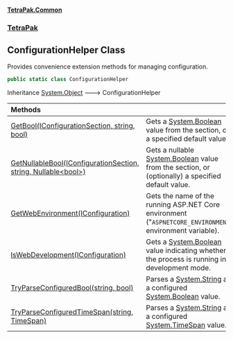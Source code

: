 #### [TetraPak.Common](index.md 'index')
### [TetraPak](TetraPak.md 'TetraPak')
## ConfigurationHelper Class
Provides convenience extension methods for managing configuration.   
```csharp
public static class ConfigurationHelper
```

Inheritance [System.Object](https://docs.microsoft.com/en-us/dotnet/api/System.Object 'System.Object') &#129106; ConfigurationHelper  

| Methods | |
| :--- | :--- |
| [GetBool(IConfigurationSection, string, bool)](TetraPak_ConfigurationHelper_GetBool(Microsoft_Extensions_Configuration_IConfigurationSection_string_bool).md 'TetraPak.ConfigurationHelper.GetBool(Microsoft.Extensions.Configuration.IConfigurationSection, string, bool)') | Gets a [System.Boolean](https://docs.microsoft.com/en-us/dotnet/api/System.Boolean 'System.Boolean') value from the section, or a specified default value.<br/> |
| [GetNullableBool(IConfigurationSection, string, Nullable&lt;bool&gt;)](TetraPak_ConfigurationHelper_GetNullableBool(Microsoft_Extensions_Configuration_IConfigurationSection_string_System_Nullable_bool_).md 'TetraPak.ConfigurationHelper.GetNullableBool(Microsoft.Extensions.Configuration.IConfigurationSection, string, System.Nullable&lt;bool&gt;)') | Gets a nullable [System.Boolean](https://docs.microsoft.com/en-us/dotnet/api/System.Boolean 'System.Boolean') value from the section, or (optionally) a specified default value.<br/> |
| [GetWebEnvironment(IConfiguration)](TetraPak_ConfigurationHelper_GetWebEnvironment(Microsoft_Extensions_Configuration_IConfiguration).md 'TetraPak.ConfigurationHelper.GetWebEnvironment(Microsoft.Extensions.Configuration.IConfiguration)') | Gets the name of the running ASP.NET Core environment<br/>("`ASPNETCORE_ENVIRONMENT`" environment variable). <br/> |
| [IsWebDevelopment(IConfiguration)](TetraPak_ConfigurationHelper_IsWebDevelopment(Microsoft_Extensions_Configuration_IConfiguration).md 'TetraPak.ConfigurationHelper.IsWebDevelopment(Microsoft.Extensions.Configuration.IConfiguration)') | Gets a [System.Boolean](https://docs.microsoft.com/en-us/dotnet/api/System.Boolean 'System.Boolean') value indicating whether the process is running in development mode.<br/> |
| [TryParseConfiguredBool(string, bool)](TetraPak_ConfigurationHelper_TryParseConfiguredBool(string_bool).md 'TetraPak.ConfigurationHelper.TryParseConfiguredBool(string, bool)') | Parses a [System.String](https://docs.microsoft.com/en-us/dotnet/api/System.String 'System.String') as a configured [System.Boolean](https://docs.microsoft.com/en-us/dotnet/api/System.Boolean 'System.Boolean') value. <br/> |
| [TryParseConfiguredTimeSpan(string, TimeSpan)](TetraPak_ConfigurationHelper_TryParseConfiguredTimeSpan(string_System_TimeSpan).md 'TetraPak.ConfigurationHelper.TryParseConfiguredTimeSpan(string, System.TimeSpan)') | Parses a [System.String](https://docs.microsoft.com/en-us/dotnet/api/System.String 'System.String') as a configured [System.TimeSpan](https://docs.microsoft.com/en-us/dotnet/api/System.TimeSpan 'System.TimeSpan') value. <br/> |
